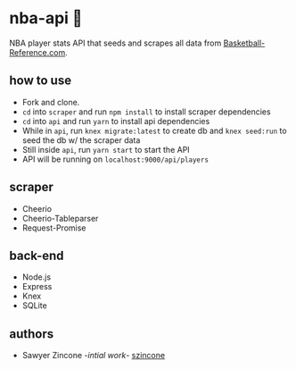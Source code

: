# nba-api :basketball:
NBA player stats API that seeds and scrapes all data from [Basketball-Reference.com](basketball-reference.com).

## how to use
- Fork and clone.
- `cd` into `scraper` and run `npm install` to install scraper dependencies
- `cd` into `api` and run `yarn` to install api dependencies
- While in `api`, run `knex migrate:latest` to create db and `knex seed:run` to seed the db w/ the scraper data
- Still inside `api`, run `yarn start` to start the API
- API will be running on `localhost:9000/api/players`

## scraper
- Cheerio
- Cheerio-Tableparser
- Request-Promise

## back-end
- Node.js
- Express
- Knex
- SQLite

## authors
- Sawyer Zincone -_intial work_- [szincone](https://github.com/szincone)
